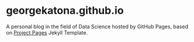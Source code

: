 # georgekatona.github.io

A personal blog in the field of Data Science hosted by GitHub Pages, based on [Project Pages](https://github.com/projectpages/project-pages/) Jekyll Template.
